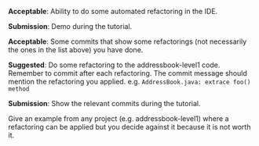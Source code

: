 <panel type="warning" header="`W3.1a`Can explain refactoring :star::star:" expanded no-close>
  <include src="../../book/refactoring/what/full.md" boilerplate />
  <panel header=":dart: Evidence" expanded>

<include src="../../book/refactoring/what/q-essay-explain.md" />

  </panel>
</panel>

<!-- ==================================================================================================== -->

<panel type="warning" header="`W3.1b` Can use automated refactoring features of the IDE :star::star:" expanded no-close>
  <include src="../../book/intellij/refactoring/full.md" boilerplate />
  <panel header=":dart: Evidence" expanded>

**Acceptable**: Ability to do some automated refactoring in the IDE.

**Submission**: Demo during the tutorial.

  </panel>
</panel>

<!-- ==================================================================================================== -->

<panel type="info" header="`W3.1c` Can apply some basic refactoring :star::star::star:" expanded no-close>
  <include src="../../book/refactoring/how/full.md" boilerplate />
  <panel header=":dart: Evidence" expanded>

**Acceptable**: Some commits that show some refactorings (not necessarily the ones in the list above) you have done.

**Suggested**: Do some refactoring to the addressbook-level1 code. Remember to commit after each refactoring. The commit message should mention the refactoring you applied. e.g. `AddressBook.java: extrace foo() method`

**Submission**: Show the relevant commits during the tutorial.

  </panel>
</panel>

<!-- ==================================================================================================== -->

<panel type="success" header="`W3.1d` Can decide when to apply a given refactoring :star::star::star::star:" expanded no-close>
  <include src="../../book/refactoring/when/full.md" boilerplate />
  <panel header=":dart: Evidence" expanded>

Give an example from any project (e.g. addressbook-level1) where a refactoring can be applied but you decide against it because it is not worth it.

  </panel>
</panel>
